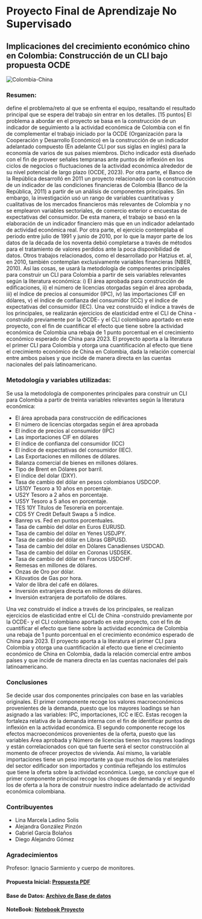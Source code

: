 # Proyecto Final de Aprendizaje No Supervisado
## Implicaciones del crecimiento económico chino en Colombia: Construcción de un CLI bajo propuesta OCDE
![Colombia-China](https://tse3.mm.bing.net/th?id=OIP.C8eqQAjvo9lxY5gEnxca0wHaDM&pid=Api&P=0&h=180)

### Resumen:

 define el problema/reto al que se enfrenta el equipo, resaltando el resultado principal que se espera del trabajo sin entrar en los detalles. [15 puntos]
El problema a abordar en el proyecto se basa en la construcción de un indicador de seguimiento a la actividad económica de Colombia con el fin de complementar el trabajo iniciado por la OCDE (Organización para la Cooperación y Desarrollo Económico) en la construcción de un indicador adelantado compuesto (En adelante CLI por sus siglas en inglés) para la economía de varios de sus países miembros. Dicho indicador está diseñado con el fin de proveer señales tempranas ante puntos de inflexión en los ciclos de negocios o fluctuaciones de la actividad económica alrededor de su nivel potencial de largo plazo (OCDE, 2023).
Por otra parte, el Banco de la República desarrolló en 2011 un proyecto relacionado con la construcción de un indicador de las condiciones financieras de Colombia (Banco de la República, 2011) a partir de un análisis de componentes principales. Sin embargo, la investigación usó un rango de variables cuantitativas y cualitativas de los mercados financieros más relevantes de Colombia y no se emplearon variables sectoriales, de comercio exterior o encuestas de expectativas del consumidor. De esta manera, el trabajo se basó en la elaboración de un indicador financiero más que en un indicador adelantado de actividad económica real. Por otra parte, el ejercicio contemplaba el periodo entre julio de 1991 y junio de 2010, por lo que la mayor parte de los datos de la década de los noventa debió completarse a través de métodos para el tratamiento de valores perdidos ante la poca disponibilidad de datos. Otros trabajos relacionados, como el desarrollado por Hatzius et. al, en 2010, también contemplan exclusivamente variables financieras (NBER, 2010).
Así las cosas, se usará la metodología de componentes principales para construir un CLI para Colombia a partir de seis variables relevantes según la literatura económica: i) El área aprobada para construcción de edificaciones, ii) el número de licencias otorgadas según el área aprobada, iii) el índice de precios al consumidor (IPC), iv) las importaciones CIF en dólares, v) el índice de confianza del consumidor (ICC) y el índice de expectativas del consumidor (IEC). Una vez construido el índice a través de los principales, se realizarán ejercicios de elasticidad entre el CLI de China -construido previamente por la OCDE- y el CLI colombiano aportado en este proyecto, con el fin de cuantificar el efecto que tiene sobre la actividad económica de Colombia una rebaja de 1 punto porcentual en el crecimiento económico esperado de China para 2023.
El proyecto aporta a la literatura el primer CLI para Colombia y otorga una cuantificación al efecto que tiene el crecimiento económico de China en Colombia, dada la relación comercial entre ambos países y que incide de manera directa en las cuentas nacionales del país latinoamericano.


### Metodología y variables utilizadas:

Se usa la metodología de componentes principales para construir un CLI para Colombia a partir de treinta variables relevantes según la literatura económica: 

 - El área aprobada para construcción de edificaciones 
 - El número de licencias otorgadas según el área aprobada 
 - El índice de precios al consumidor (IPC)
 - Las importaciones CIF en dólares
 - El índice de confianza del consumidor (ICC)
 - El índice de expectativas del consumidor (IEC).  
 - Las Exportaciones en millones de dólares.
 - Balanza comercial de bienes en millones dólares.
 - Tipo de Brent en Dólares por barril.
 - El índice del dolar (DXY).
 - Tasa de cambio del dólar en pesos colombianos USDCOP.
 - US10Y Tesoro a 10 años en porcentaje.
 - US2Y Tesoro a 2 años en porcentaje.
 - US5Y Tesoro a 5 años en porcentaje.
 - TES 10Y Títulos de Tesorería en porcentaje.
 - CDS 5Y Credit Default Swaps a 5 indice. 
 - Banrep vs. Fed en puntos porcentuales.
 - Tasa de cambio del dólar en Euros EURUSD.
 - Tasa de cambio del dólar en Yenes USDJPY.
 - Tasa de cambio del dólar en Libras GBPUSD.
 - Tasa de cambio del dólar en Dólares Canadienses USDCAD.
 - Tasa de cambio del dólar en Coronas USDSEK.
 - Tasa de cambio del dólar en Francos USDCHF.
 - Remesas en millones de dólares.
 - Onzas de Oro por dólar.
 - Kilovatios de Gas por hora.
 - Valor de libra del café en dólares.
 - Inversión extranjera directa en millones de dólares.
 - Inversión extranjera de portafolio de dólares. 

Una vez construido el índice a través de los principales, se realizan ejercicios de elasticidad entre el CLI de China -construido previamente por la OCDE- y el CLI colombiano aportado en este proyecto, con el fin de cuantificar el efecto que tiene sobre la actividad económica de Colombia una rebaja de 1 punto porcentual en el crecimiento económico esperado de China para 2023.
El proyecto aporta a la literatura el primer CLI para Colombia y otorga una cuantificación al efecto que tiene el crecimiento económico de China en Colombia, dada la relación comercial entre ambos países y que incide de manera directa en las cuentas nacionales del país latinoamericano.

### Conclusiones

Se decide usar dos componentes principales con base en las variables originales. El primer componente recoge los valores macroeconómicos provenientes de la demanda, puesto que los mayores loadings se han asignado a las variables: IPC, importaciones, ICC e IEC. Estas recogen la fortaleza relativa de la demanda interna con el fin de identificar puntos de inflexión en la actividad económica.
El segundo componente recoge los efectos macroeconómicos provenientes de la oferta, puesto que las variables Área aprobada y Número de licencias tienen los mayores loadings y están correlacionados con qué tan fuerte será el sector construcción al momento de ofrecer proyectos de vivienda. Así mismo, la variable importaciones tiene un peso importante ya que muchos de los materiales del sector edificador son importados y continúa reflejando los estímulos que tiene la oferta sobre la actividad económica.
Luego, se concluye que el primer componente principal recoge los choques de demanda y el segundo los de oferta a la hora de construir nuestro índice adelantado de actividad económica colombiana.

### Contribuyentes
* Lina Marcela Ladino Solis
* Alejandra González Pinzón
* Gabriel García Bolaños
* Diego Alejandro Gómez

### Agradecimientos
Profesor: Ignacio Sarmiento y cuerpo de monitores.

#### Propuesta Inicial: [Propuesta PDF](https://github.com/gabrielbga/AprendizajeNoSupervisado/blob/main/ProyectoFinal/Documento%20con%20propuesta%20inicial%5B1%5D.pdf)

#### Base de Datos: [Archivo de Base de datos](https://github.com/gabrielbga/AprendizajeNoSupervisado/raw/main/ProyectoFinal/BDD.xlsx)

#### NoteBook: [Notebook Proyecto](https://github.com/gabrielbga/AprendizajeNoSupervisado/blob/main/ProyectoFinal/Proyecto%20-%20Entrega%201.ipynb)

